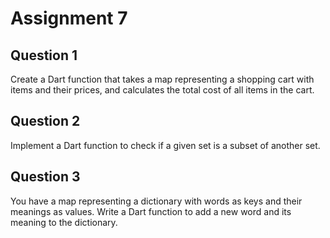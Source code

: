 # Assignment 7

## Question 1

Create a Dart function that takes a map representing a shopping cart with items and their prices, and calculates the total cost of all items in the cart.

## Question 2

Implement a Dart function to check if a given set is a subset of another set.

## Question 3

You have a map representing a dictionary with words as keys and their meanings as values. Write a Dart function to add a new word and its meaning to the dictionary.


